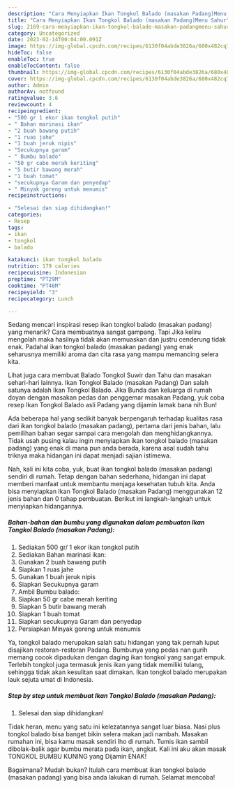 ```yaml
---
description: "Cara Menyiapkan Ikan Tongkol Balado (masakan Padang)Menu Sahur"
title: "Cara Menyiapkan Ikan Tongkol Balado (masakan Padang)Menu Sahur"
slug: 2169-cara-menyiapkan-ikan-tongkol-balado-masakan-padangmenu-sahur
category: Uncategorized
date: 2023-02-14T00:04:00.091Z
image: https://img-global.cpcdn.com/recipes/6130f04abde3826a/680x482cq70/ikan-tongkol-balado-masakan-padang-foto-resep-utama.jpg
hideToc: false
enableToc: true
enableTocContent: false
thumbnail: https://img-global.cpcdn.com/recipes/6130f04abde3826a/680x482cq70/ikan-tongkol-balado-masakan-padang-foto-resep-utama.jpg
cover: https://img-global.cpcdn.com/recipes/6130f04abde3826a/680x482cq70/ikan-tongkol-balado-masakan-padang-foto-resep-utama.jpg
author: Admin
authorAv: notfound
ratingvalue: 3.6
reviewcount: 4
recipeingredient:
- "500 gr 1 ekor ikan tongkol putih"
- " Bahan marinasi ikan"
- "2 buah bawang putih"
- "1 ruas jahe"
- "1 buah jeruk nipis"
- "Secukupnya garam"
- " Bumbu balado"
- "50 gr cabe merah keriting"
- "5 butir bawang merah"
- "1 buah tomat"
- "secukupnya Garam dan penyedap"
- " Minyak goreng untuk menumis"
recipeinstructions:

- "Selesai dan siap dihidangkan!"
categories:
- Resep
tags:
- ikan
- tongkol
- balado

katakunci: ikan tongkol balado 
nutrition: 179 calories
recipecuisine: Indonesian
preptime: "PT29M"
cooktime: "PT46M"
recipeyield: "3"
recipecategory: Lunch

---
```



Sedang mencari inspirasi resep ikan tongkol balado (masakan padang) yang menarik? Cara membuatnya sangat gampang. Tapi Jika keliru mengolah maka hasilnya tidak akan memuaskan dan justru cenderung tidak enak. Padahal ikan tongkol balado (masakan padang) yang enak seharusnya memiliki aroma dan cita rasa yang mampu memancing selera kita.


Lihat juga cara membuat Balado Tongkol Suwir dan Tahu dan masakan sehari-hari lainnya. Ikan Tongkol Balado (masakan Padang) Dan salah satunya adalah Ikan Tongkol Balado. Jika Bunda dan keluarga di rumah doyan dengan masakan pedas dan penggemar masakan Padang, yuk coba resep Ikan Tongkol Balado asli Padang yang dijamin lamak bana nih Bun!

Ada beberapa hal yang sedikit banyak berpengaruh terhadap kualitas rasa dari ikan tongkol balado (masakan padang), pertama dari jenis bahan, lalu pemilihan bahan segar sampai cara mengolah dan menghidangkannya. Tidak usah pusing kalau ingin menyiapkan ikan tongkol balado (masakan padang) yang enak di mana pun anda berada, karena asal sudah tahu triknya maka hidangan ini dapat menjadi sajian istimewa.


Nah, kali ini kita coba, yuk, buat ikan tongkol balado (masakan padang) sendiri di rumah. Tetap dengan bahan sederhana, hidangan ini dapat memberi manfaat untuk membantu menjaga kesehatan tubuh kita. Anda bisa menyiapkan Ikan Tongkol Balado (masakan Padang) menggunakan 12 jenis bahan dan 0 tahap pembuatan. Berikut ini langkah-langkah untuk menyiapkan hidangannya.

<!--inarticleads1-->

##### Bahan-bahan dan bumbu yang digunakan dalam pembuatan Ikan Tongkol Balado (masakan Padang):

1. Sediakan 500 gr/ 1 ekor ikan tongkol putih
1. Sediakan  Bahan marinasi ikan:
1. Gunakan 2 buah bawang putih
1. Siapkan 1 ruas jahe
1. Gunakan 1 buah jeruk nipis
1. Siapkan Secukupnya garam
1. Ambil  Bumbu balado:
1. Siapkan 50 gr cabe merah keriting
1. Siapkan 5 butir bawang merah
1. Siapkan 1 buah tomat
1. Siapkan secukupnya Garam dan penyedap
1. Persiapkan  Minyak goreng untuk menumis


Ya, tongkol balado merupakan salah satu hidangan yang tak pernah luput disajikan restoran-restoran Padang. Bumbunya yang pedas nan gurih memang cocok dipadukan dengan daging ikan tongkol yang sangat empuk. Terlebih tongkol juga termasuk jenis ikan yang tidak memiliki tulang, sehingga tidak akan kesulitan saat dimakan. Ikan tongkol balado merupakan lauk sejuta umat di Indonesia. 

<!--inarticleads2-->

##### Step by step untuk membuat Ikan Tongkol Balado (masakan Padang):


1. Selesai dan siap dihidangkan!

Tidak heran, menu yang satu ini kelezatannya sangat luar biasa. Nasi plus tongkol balado bisa banget bikin selera makan jadi nambah. Masakan rumahan ini, bisa kamu masak sendiri lho di rumah. Tumis ikan sambil dibolak-balik agar bumbu merata pada ikan, angkat. Kali ini aku akan masak TONGKOL BUMBU KUNING yang Dijamin ENAK! 

Bagaimana? Mudah bukan? Itulah cara membuat ikan tongkol balado (masakan padang) yang bisa anda lakukan di rumah. Selamat mencoba!
